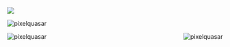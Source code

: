 <img src="assets/github-profile-header.svg">

<p align="left"> <img src="https://komarev.com/ghpvc/?username=pixelquasar&label=Profile%20views&color=0e75b6&style=flat" alt="pixelquasar" /> </p>

<p float="left">
  <img align="left" src="http://cepbep.ddns.net:3500/langs" alt="pixelquasar" />
  <img align="right" src="http://cepbep.ddns.net:3500/wakatime" alt="pixelquasar" />
</p>
